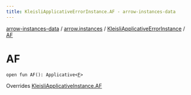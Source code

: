 ```yaml
---
title: KleisliApplicativeErrorInstance.AF - arrow-instances-data
---
```


[arrow-instances-data](../../index.html) / [arrow.instances](../index.html) / [KleisliApplicativeErrorInstance](index.html) / [AF](./-a-f.html)

# AF

`open fun AF(): Applicative<`[`F`](index.html#F)`>`

Overrides [KleisliApplicativeInstance.AF](../-kleisli-applicative-instance/-a-f.html)

